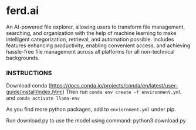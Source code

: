# ferd.ai
An AI-powered file explorer, allowing users to transform file management, searching, and organization with the help of machine learning to make intelligent categorization, retrieval, and automation possible. Includes features enhancing productivity, enabling convenient access, and achieving hassle-free file management across all platforms for all non-technical backgrounds.

### INSTRUCTIONS

Download conda (https://docs.conda.io/projects/conda/en/latest/user-guide/install/index.html)
Then run    `conda env create -f environment.yml`
and         `conda activate llama-env`

As you find more python packages, add to `enviornment.yml` under pip.


Run download.py to use the model using command: python3 download.py
